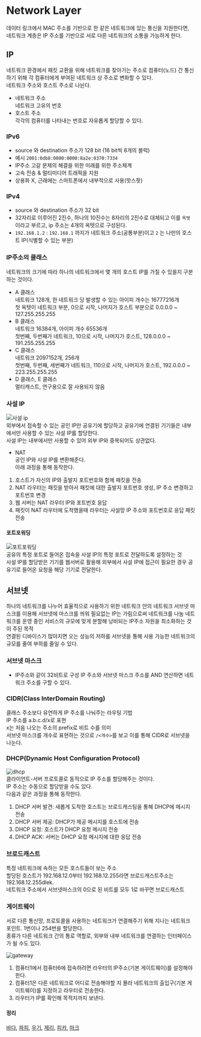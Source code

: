 # Network Layer
데이터 링크에서 MAC 주소를 기반으로 한 같은 네트워크에 있는 통신을 지원한다면,  
네트워크 계층은 IP 주소를 기반으로 서로 다른 네트워크의 소통을 가능하게 한다.  

## IP
네트워크 환경에서 패킷 교환을 위해 네트워크를 찾아가는 주소로 컴퓨터(노드) 간 통신하기 위해 각 컴퓨터에게 부여된 네트워크 상 주소로 변화할 수 있다.  
네트워크 주소와 호스트 주소로 나뉜다.  
- 네트워크 주소  
네트워크 고유의 번호  
- 호스트 주소  
각각의 컴퓨터를 나타내는 번호로 자유롭게 할당할 수 있다.  

### IPv6
- source 와  destination 주소가 128 bit (16 bit씩 8개의 블럭)
- 예시 `2001:0db8:0000:0000:8a2e:0370:7334`
- IP주소 고갈 문제의 해결을 위한 미래를 위한 주소체계
- 고속 전송 & 멀티미디어 트래픽을 지원
- 상용화 X, 근래에는 스마트폰에서 내부적으로 사용(핫스팟)  

### IPv4
- source 와 destination 주소가 32 bit
- 32자리로 이루어진 2진수, 하나의 10진수는 8자리의 2진수로 대체되고 이를 `옥텟` 이라고 부르고, ip 주소는 4개의 옥텟으로 구성된다. 
- `192.168.1.2` : `192.168.1` 까지가 네트워크 주소(공통부분)이고 `2` 는 나만의 호스트 IP(식별할 수 있는 부분)

### IP주소의 클래스  
네트워크의 크기에 따라 하나의 네트워크에서 몇 개의 호스트 IP를 가질 수 있을지 구분하는 것이다.
- A 클래스  
네트워크 128개, 한 네트워크 당 발생할 수 있는 아이피 개수는 16777216개  
첫 옥텟이 네트워크 부분, 0으로 시작, 나머지가 호스트 부분으로 0.0.0.0 ~ 127.255.255.255
- B 클래스  
네트워크 16384개, 아이피 개수 65536개  
첫번째, 두번째가 네트워크, 10으로 시작, 나머지가 호스트, 128.0.0.0 ~ 191.255.255.255
- C 클래스  
네트워크 2097152개, 256개  
첫번째, 두번째, 세번째가 네트워크, 110으로 시작, 나머지가 호스트, 192.0.0.0 ~ 223.255.255.255  
- D 클래스, E 클래스  
멀티캐스트, 연구용으로 잘 사용되지 않음

### 사설 IP
![사설 ip](https://user-images.githubusercontent.com/43775108/125102544-5a924e80-e116-11eb-8223-7c9b4e425d75.png)  
외부에서 접속할 수 있는 공인 IP만 공유기에 할당하고 공유기에 연결된 기기들은 내부에서만 사용할 수 있는 사설 IP를 할당한다.  
사설 IP는 내부에서만 사용할 수 있어 외부 IP와 중복되어도 상관없다.  
- NAT  
공인 IP와 사설 IP를 변환해준다.  
아래 과정을 통해 동작한다.  
1. 호스트가 자신의 IP와 출발지 포트번호와 함께 패킷을 전송
2. NAT 라우터는 패킷을 받아서 패킷에 대한 출발지 포트번호 생성, IP 주소 변경하고 포트번호 변경  
3. 웹 서버는 NAT 라우터 IP와 포트번호 응답  
4. 패킷이 NAT 라우터에 도착했을때 라우터는 사설망 IP 주소와 포트번호로 응답 패킷 전송  

#### 포트포워딩 
![포트포워딩](https://user-images.githubusercontent.com/43775108/125103178-0f2c7000-e117-11eb-9410-4e0bdc12c79b.png)  
공유의 특정 포트로 들어온 접속을 사설 IP의 특정 포트로 전달하도록 설정하는 것  
사설 IP를 할당받은 기기를 웹서버로 활용해 외부에서 사설 IP에 접근이 필요한 경우 공유기로 들어온 요청을 해당 기기로 전달한다.  

## 서브넷
하나의 네트워크를 나누어 효율적으로 사용하기 위한 네트워크 안의 네트워크
서브넷 마스크를 이용해 서브넷에 마스크를 씌워 필요없는 IP는 가림으로써 네트워크를 나눔
네트워크를 운영 중인 서비스의 규모에 맞게 분할해 낭비되는 IP주소 자원을 최소화하는 것이 주된 목적  
연결된 디바이스가 많아지면 오는 성능의 저하를 서브넷을 통해 사용 가능한 네트워크의 규모를 줄여 부하를 줄일 수 있다.  

### 서브넷 마스크
- IP주소와 같이 32비트로 구성
IP 주소와 서브넷 마스크 주소를 AND 연산하면 네트워크 주소를 구할 수 있다.  

### CIDR(Class InterDomain Routing)  
클래스 주소보다 유연하게 IP 주소를 나눠주는 라우팅 기법  
IP 주소를 a.b.c.d/x로 표현  
x는 처음 나오는 주소의 prefix로 비트 수를 의미  
서브넷 마스크를 개수로 표현하는 것으로 `/<개수>`를 보고 이를 통해 CIDR로 서브넷을 나눈다. 

### DHCP(Dynamic Host Configuration Protocol)  
![dhcp](https://user-images.githubusercontent.com/43775108/125108826-8238e500-e11d-11eb-8e0d-3b45d5efc130.png)  
클라이언트-서버 프로토콜로 동적으로 IP 주소를 할당해주는 것이다.  
IP 주소는 수동으로 할당받을 수도 있다.  
다음과 같은 과정을 통해 동작한다.  
1. DHCP 서버 발견: 새롭게 도착한 호스트는 브로드캐스팅을 통해 DHCP에 메시지 전송  
2. DHCP 서버 제공: DHCP가 제공 메시지를 호스트에 전송  
3. DHCP 요청: 호스트가 DHCP 요청 메시지 전송  
4. DHCP ACK: 서버는 DHCP 요청 메시지에 대한 응답 전송  

### 브로드캐스트  
특정 네트워크에 속하는 모든 호스트들이 보는 주소  
할당된 호스트가 192.168.12.0부터 192.168.12.255라면 브로드캐스트주소는 192.168.12.255dlek.  
네트워크 주소에서 서브넷마스크의 0으로 된 비트를 모두 1로 바꾸면 브로드캐스트  

### 게이트웨이  
서로 다른 통신망, 프로토콜을 사용하는 네트워크가 연결해주기 위해 지나는 네트워크 포인트. 1번이나 254번을 할당한다.  
종류가 다른 네트워크 간의 통로 역할로, 외부와 내부 네트워크를 연결하는 인터페이스가 될 수도 있다.  

![gateway](https://user-images.githubusercontent.com/43775108/125113627-dd6dd600-e123-11eb-9b56-24d0e85caab2.png)  
1. 컴퓨터1에서 컴퓨터6에 접속하려면 라우터의 IP주소(기본 게이트웨이)를 설정해야 한다.  
2. 컴퓨터1은 다른 네트워크로 어디로 전송해야할 지 몰라 네트워크의 출입구(기본 게이트웨이)를 지정하고 라우터로 전송한다. 
3. 라우터가 IP를 확인해 목적지까지 보낸다.  

#### 정리
[바다](https://www.notion.so/CS-IP-e252cafa1c53439c97630423425451bc), [파피](https://www.notion.so/IP-d44a327381f746cf94582e761c155719), [우기](https://jujubebat.github.io/cs/IP-Address/), [제리](https://www.notion.so/IP-4df05ce6fadd47bf93291f858dfc3d98), [피카](https://github.com/pika96/TIL/blob/master/%EB%84%A4%ED%8A%B8%EC%9B%8C%ED%81%AC/IP%20%EC%A3%BC%EC%86%8C%EC%99%80%20%EC%84%9C%EB%B8%8C%EB%84%B7%20%EB%A7%88%EC%8A%A4%ED%81%AC.md), [마크](https://github.com/binghe819/TIL/blob/master/Network/%EB%AA%A8%EB%91%90%EC%9D%98%20%EB%84%A4%ED%8A%B8%EC%9B%8C%ED%81%AC/4.%20%EB%84%A4%ED%8A%B8%EC%9B%8C%ED%81%AC%20%EA%B3%84%EC%B8%B5.md)  
